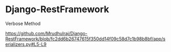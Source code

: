 # Django-RestFramework

Verbose Method

https://github.com/Mrudhulraj/Django-RestFramework/blob/fc2dd6b26747615f350dd14f09c58d7c1b98b8bf/app/serializers.py#L5-L9
